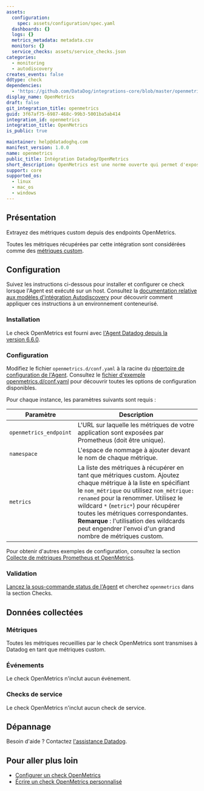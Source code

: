 ```yaml
---
assets:
  configuration:
    spec: assets/configuration/spec.yaml
  dashboards: {}
  logs: {}
  metrics_metadata: metadata.csv
  monitors: {}
  service_checks: assets/service_checks.json
categories:
  - monitoring
  - autodiscovery
creates_events: false
ddtype: check
dependencies:
  - 'https://github.com/DataDog/integrations-core/blob/master/openmetrics/README.md'
display_name: OpenMetrics
draft: false
git_integration_title: openmetrics
guid: 3f67af75-6987-468c-99b3-5001ba5ab414
integration_id: openmetrics
integration_title: OpenMetrics
is_public: true

maintainer: help@datadoghq.com
manifest_version: 1.0.0
name: openmetrics
public_title: Intégration Datadog/OpenMetrics
short_description: OpenMetrics est une norme ouverte qui permet d'exposer des données de métriques.
support: core
supported_os:
  - linux
  - mac_os
  - windows
---
```

## Présentation

Extrayez des métriques custom depuis des endpoints OpenMetrics.

<div class="alert alert-warning">Toutes les métriques récupérées par cette intégration sont considérées comme des <a href="https://docs.datadoghq.com/metrics/custom_metrics">métriques custom</a>.</div>

## Configuration

Suivez les instructions ci-dessous pour installer et configurer ce check lorsque l'Agent est exécuté sur un host. Consultez la [documentation relative aux modèles d'intégration Autodiscovery][1] pour découvrir comment appliquer ces instructions à un environnement conteneurisé.

### Installation

Le check OpenMetrics est fourni avec [l'Agent Datadog depuis la version 6.6.0][2].

### Configuration

Modifiez le fichier `openmetrics.d/conf.yaml` à la racine du [répertoire de configuration de l'Agent][3]. Consultez le [fichier d'exemple openmetrics.d/conf.yaml][4] pour découvrir toutes les options de configuration disponibles.

Pour chaque instance, les paramètres suivants sont requis :

| Paramètre        | Description                                                                                                                                                                                                                                                              |
| ---------------- | ------------------------------------------------------------------------------------------------------------------------------------------------------------------------------------------------------------------------------------------------------------------------ |
| `openmetrics_endpoint	` | L'URL sur laquelle les métriques de votre application sont exposées par Prometheus (doit être unique).                                                                                                                                                                                       |
| `namespace`      | L'espace de nommage à ajouter devant le nom de chaque métrique.                                                                                                                                                                                                                                 |
| `metrics`        | La liste des métriques à récupérer en tant que métriques custom. Ajoutez chaque métrique à la liste en spécifiant le `nom_métrique` ou utilisez `nom_métrique: renamed` pour la renommer. Utilisez le wildcard `*` (`metric*`) pour récupérer toutes les métriques correspondantes. **Remarque** : l'utilisation des wildcards peut engendrer l'envoi d'un grand nombre de métriques custom. |

Pour obtenir d'autres exemples de configuration, consultez la section [Collecte de métriques Prometheus et OpenMetrics][5].

### Validation

[Lancez la sous-commande status de l'Agent][6] et cherchez `openmetrics` dans la section Checks.

## Données collectées

### Métriques

Toutes les métriques recueillies par le check OpenMetrics sont transmises à Datadog en tant que métriques custom.

### Événements

Le check OpenMetrics n'inclut aucun événement.

### Checks de service

Le check OpenMetrics n'inclut aucun check de service.

## Dépannage

Besoin d'aide ? Contactez [l'assistance Datadog][7].

## Pour aller plus loin

- [Configurer un check OpenMetrics][8]
- [Écrire un check OpenMetrics personnalisé][9]

[1]: https://docs.datadoghq.com/fr/agent/kubernetes/integrations/
[2]: https://docs.datadoghq.com/fr/getting_started/integrations/prometheus/?tab=docker#configuration
[3]: https://docs.datadoghq.com/fr/agent/guide/agent-configuration-files/#agent-configuration-directory
[4]: https://github.com/DataDog/integrations-core/blob/master/openmetrics/datadog_checks/openmetrics/data/conf.yaml.example
[5]: https://docs.datadoghq.com/fr/getting_started/integrations/prometheus/
[6]: https://docs.datadoghq.com/fr/agent/guide/agent-commands/#agent-status-and-information
[7]: https://docs.datadoghq.com/fr/help/
[8]: https://docs.datadoghq.com/fr/agent/openmetrics/
[9]: https://docs.datadoghq.com/fr/developers/openmetrics/
